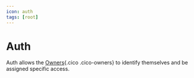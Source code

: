 ```yaml
---
icon: auth
tags: [root]
---
```

# Auth

Auth allows the [Owners](/concepts/owners/){.cico .cico-owners} to identify themselves and be assigned specific access.
